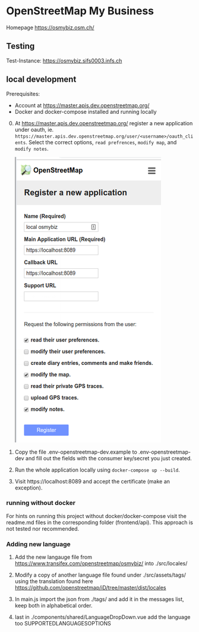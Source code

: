 # OpenStreetMap My Business 

Homepage https://osmybiz.osm.ch/ 

## Testing

Test-Instance: https://osmybiz.sifs0003.infs.ch

## local development

Prerequisites: 

* Account at https://master.apis.dev.openstreetmap.org/
* Docker and docker-compose installed and running locally

0. At https://master.apis.dev.openstreetmap.org/ register a new application under oauth,
    ie. `https://master.apis.dev.openstreetmap.org/user/<username>/oauth_clients`.
    Select the correct options, `read prefrences`, `modify map`, and `modify notes`.

    ![](./documentation_images/selection-for-osm-auth.png)

1. Copy the file .env-openstreetmap-dev.example to .env-openstreetmap-dev and fill out the
fields with the consumer key/secret you just created.

2. Run the whole application locally using `docker-compose up --build`. 

3. Visit https://localhost:8089 and accept the certificate (make an exception).

### running without docker

For hints on running this project without docker/docker-compose 
visit the readme.md files in the corresponding folder (frontend/api).
This approach is not tested nor recommended.

### Adding new language

1. Add the new langauge file from https://www.transifex.com/openstreetmap/osmybiz/
into ./src/locales/

2. Modify a copy of another language file found under ./src/assets/tags/
using the translation found here https://github.com/openstreetmap/iD/tree/master/dist/locales

3. In main.js import the json from ./tags/ and add it in the messages list,
keep both in alphabetical order.

4. last in ./components/shared/LanguageDropDown.vue add the language too SUPPORTEDLANGUAGESOPTIONS